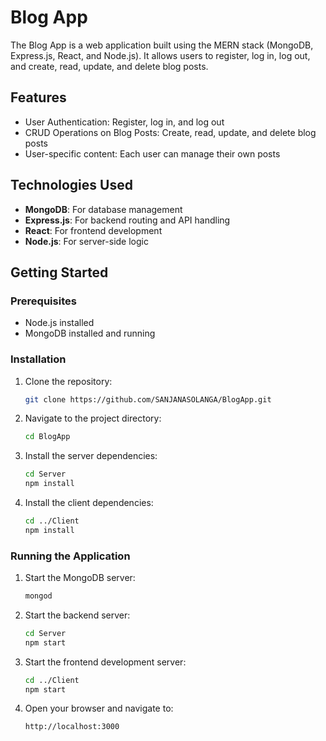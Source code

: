 # Blog App

The Blog App is a web application built using the MERN stack (MongoDB, Express.js, React, and Node.js). It allows users to register, log in, log out, and create, read, update, and delete blog posts.

## Features

- User Authentication: Register, log in, and log out
- CRUD Operations on Blog Posts: Create, read, update, and delete blog posts
- User-specific content: Each user can manage their own posts

## Technologies Used

- **MongoDB**: For database management
- **Express.js**: For backend routing and API handling
- **React**: For frontend development
- **Node.js**: For server-side logic

## Getting Started

### Prerequisites

- Node.js installed
- MongoDB installed and running
  
### Installation

1. Clone the repository:

    ```sh
    git clone https://github.com/SANJANASOLANGA/BlogApp.git
    ```

2. Navigate to the project directory:

    ```sh
    cd BlogApp
    ```

3. Install the server dependencies:

    ```sh
    cd Server
    npm install
    ```

4. Install the client dependencies:

    ```sh
    cd ../Client
    npm install
    ```

### Running the Application

1. Start the MongoDB server:

    ```sh
    mongod
    ```

2. Start the backend server:

    ```sh
    cd Server
    npm start
    ```

3. Start the frontend development server:

    ```sh
    cd ../Client
    npm start
    ```

4. Open your browser and navigate to:

    ```sh
    http://localhost:3000
    ```
